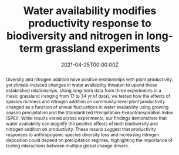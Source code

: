 ---
abstract: Diversity and nitrogen addition have positive relationships with plant productivity, yet climate-induced changes in water availability threaten to upend these established relationships. Using long-term data from three experiments in a mesic grassland (ranging from 17 to 34 yr of data), we tested how the effects of species richness and nitrogen addition on community-level plant productivity changed as a function of annual fluctuations in water availability using growing season precipitation and the Standardized Precipitation-Evapotranspiration Index (SPEI). While results varied across experiments, our findings demonstrate that water availability can magnify the positive effects of both biodiversity and nitrogen addition on productivity. These results suggest that productivity responses to anthropogenic species diversity loss and increasing nitrogen deposition could depend on precipitation regimes, highlighting the importance of testing interactions between multiple global change drivers.
authors:
- Clare E. Kazanski
- Jane Cowles
- Salli Dymond
- Adam T. Clark
- Aaron S. David,
- Jacob M. Jungers
- admin
- Charlotte E. Riggs
- Jared Trost
- Xiaojing Wei
date: "2021-04-25T00:00:00Z"
doi: "10.1002/eap.2363"
featured: false
image:
  caption:
  focal_point: ""
  preview_only: false
projects: []
publication: '*Ecological Applications, e02363*'
publication_short: ""
publication_types:
- "2"
publishDate: "2021-04-25T00:00:00Z"
slides:
summary:
tags:
title: Water availability modifies productivity response to biodiversity and nitrogen in long-term grassland experiments
url_code: ""
url_dataset: https://www.cedarcreek.umn.edu/research/data
url_pdf: ""
url_poster: ""
url_project: ""
url_slides: ""
url_source: ""
url_video: ""
---